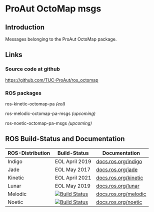 # ProAut OctoMap msgs

## Introduction

Messages belonging to the ProAut OctoMap package.


## Links

### Source code at github
https://github.com/TUC-ProAut/ros_octomap

### ROS packages
ros-kinetic-octomap-pa _(eol)_

ros-melodic-octomap-pa-msgs _(upcoming)_

ros-noetic-octomap-pa-msgs _(upcoming)_


## ROS Build-Status and Documentation

ROS-Distribution | Build-Status                                                                                                                                                            | Documentation
-----------------|-------------------------------------------------------------------------------------------------------------------------------------------------------------------------|---------------
Indigo           | EOL April 2019                                                                                                                                                          | [docs.ros.org/indigo](http://docs.ros.org/indigo/api/octomap_pa/html/index.html)
Jade             | EOL May 2017                                                                                                                                                            | [docs.ros.org/jade](http://docs.ros.org/jade/api/octomap_pa/html/index.html)
Kinetic          | EOL April 2021                                                                                                                                                          | [docs.ros.org/kinetic](http://docs.ros.org/kinetic/api/octomap_pa/html/index.html)
Lunar            | EOL May 2019                                                                                                                                                            | [docs.ros.org/lunar](http://docs.ros.org/lunar/api/octomap_pa/html/index.html)
Melodic          | [![Build Status](http://build.ros.org/buildStatus/icon?job=Mdev__octomap_pa__ubuntu_bionic_amd64)](http://build.ros.org/job/Mdev__octomap_pa__ubuntu_bionic_amd64/)     | [docs.ros.org/melodic](http://docs.ros.org/melodic/api/octomap_pa/html/index.html)
Noetic           | [![Build Status](http://build.ros.org/buildStatus/icon?job=Ndev__octomap_pa__ubuntu_focal_amd64)](http://build.ros.org/job/Ndev__octomap_pa__ubuntu_focal_amd64/)       | [docs.ros.org/noetic](http://docs.ros.org/noetic/api/octomap_pa/html/index.html)
